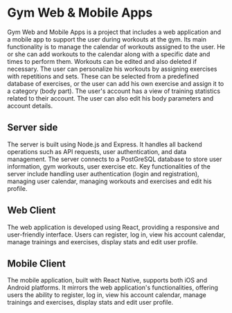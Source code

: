 # Gym Web & Mobile Apps
Gym Web and Mobile Apps is a project that includes a web application and a mobile app to support the user during workouts at the gym. Its main functionality is to manage the calendar of workouts assigned to the user.  He or she can add workouts to the calendar along with a specific date and times to perform them. Workouts can be edited and also deleted if necessary.
The user can personalize his workouts by assigning exercises with repetitions and sets. These can be selected from a predefined database of exercises, or the user can add his own exercise and assign it to a category (body part). 
The user's account has a view of training statistics related to their account. The user can also edit his body parameters and account details.

## Server side
The server is built using Node.js and Express. It handles all backend operations such as API requests, user authentication, and data management. The server connects to a PostGreSQL database to store user information, gym workouts, user exercise etc. Key functionalities of the server include handling user authentication (login and registration), managing user calendar, managing workouts and exercises and edit his profile.

## Web Client
The web application is developed using React, providing a responsive and user-friendly interface. Users can register, log in, view his account calendar, manage trainings and exercises, display stats and edit user profile. 

## Mobile Client
The mobile application, built with React Native, supports both iOS and Android platforms. It mirrors the web application's functionalities, offering users the ability to register, log in, view his account calendar, manage trainings and exercises, display stats and edit user profile. 
